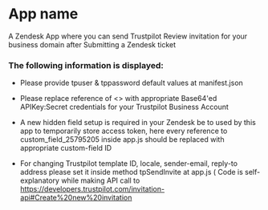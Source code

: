 # App name

A Zendesk App where you can send Trustpilot Review invitation for your business domain after Submitting a Zendesk ticket

### The following information is displayed:

* Please provide tpuser & tppassword default values at manifest.json

* Please replace reference of <<Base64 value of APIKey:Secret>> with appropriate Base64'ed APIKey:Secret credentials for your Trustpilot Business Account

* A new hidden field setup is required in your Zendesk be to used by this app to temporarily store access token, here every reference to custom_field_25795205 inside app.js should be replaced with appropriate custom-field ID

* For changing Trustpilot template ID, locale, sender-email, reply-to address please set it inside method tpSendInvite at app.js ( Code is self-explanatory while making API call to https://developers.trustpilot.com/invitation-api#Create%20new%20invitation




